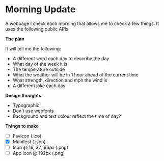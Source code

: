 # Morning Update

A webpage I check each morning that allows me to check a few things. It uses the following public APIs.

**The plan**

It will tell me the following:
- A different word each day to describe the day
- What day of the week it is
- The temperature outside
- What the weather will be in 1 hour ahead of the current time
- What strength, direction and mph the wind is
- A different joke each day

**Design thoughts**

- Typographic
- Don't use webfonts
- Background and text colour reflect the time of day?

**Things to make**

- [ ] Favicon (.ico)
- [x] Manifest (.json)
- [ ] Icon @ 16, 32, 96px (.png)
- [ ] App icon @ 192px (.png)

